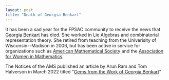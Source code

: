 ```yaml
---
layout: post
title: "Death of Georgia Benkart"
---
```

It has been a sad year for the FPSAC community to receive the news that
[Georgia Benkart](https://en.wikipedia.org/wiki/Georgia_Benkart) has died.
She worked in Lie Algebras and combinatorial representation
theory.  She retired from teaching from the Univerisity
of Wisconsin--Madison in 2006, but has been active in service for organizations such as
[American Mathematical Society](https://www.ams.org/)
and the [Association for Women in Mathematics](https://awm-math.org/).

The Notices of the AMS published an article by
Arun Ram and Tom Halverson in March 2022 titled
"[Gems from the Work of Georgia Benkart](https://www.ams.org/journals/notices/202203/rnoti-p375.pdf?adat=March%202022&trk=2447&cat=interest&galt=none&utm_source=Informz&utm_medium=email&utm_campaign=March%20%20notices&_zs=0p2BH1&_zl=8klc6)"
